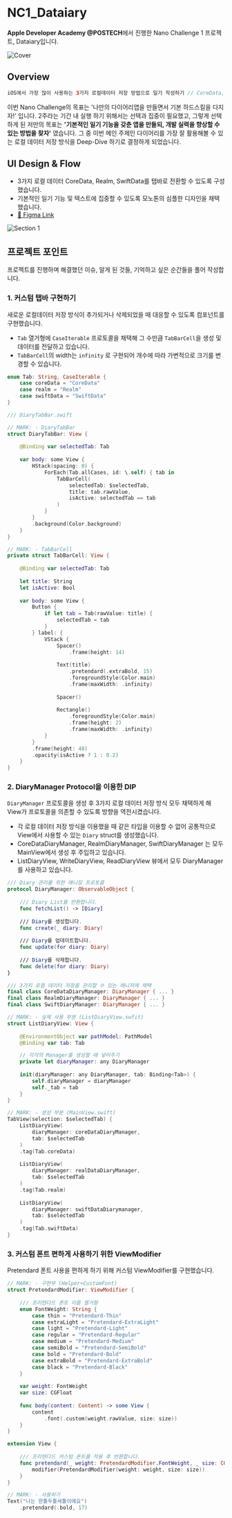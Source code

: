 # NC1_Dataiary
**Apple Developer Academy @POSTECH**에서 진행한 Nano Challenge 1 프로젝트, Dataiary입니다.

![Cover](https://github.com/thinkySide/NC1_Dataiary/assets/113565086/92832cd4-c826-432e-85b8-a8fb3904d8f6)

## Overview
~~~swift
iOS에서 가장 많이 사용하는 3가지 로컬데이터 저장 방법으로 일기 작성하기 // CoreData, Realm, SwiftData
~~~

이번 Nano Challenge의 목표는 '나만의 다이어리앱을 만들면서 기본 하드스킬을 다지자!' 입니다.
2주라는 기간 내 실행 하기 위해서는 선택과 집중이 필요했고, 그렇게 선택하게 된 저만의 목표는 **'기본적인 일기 기능을 갖춘 앱을 만들되, 개발 실력을 향상할 수 있는 방법을 찾자'** 였습니다.
그 중 이번 메인 주제인 다이어리를 가장 잘 활용해볼 수 있는 로컬 데이터 저장 방식을 Deep-Dive 하기로 결정하게 되었습니다.

## UI Design & Flow

- 3가지 로컬 데이터 CoreData, Realm, SwiftData를 탭바로 전환할 수 있도록 구성했습니다.
- 기본적인 일기 기능 및 텍스트에 집중할 수 있도록 모노톤의 심플한 디자인을 채택했습니다.
- [🎨 Figma Link](https://www.figma.com/file/01CXkvTHbaIiXQ1oesnSfN/NC1_UI%EB%94%94%EC%9E%90%EC%9D%B8?type=design&node-id=0-1&mode=design&t=b1o8fPwIicPmNEq1-11) 

<img alt="Section 1" src="https://github.com/thinkySide/NC1_Dataiary/assets/113565086/d9f47855-b034-403d-8efa-e38fcb9abe0a">

## 프로젝트 포인트

프로젝트를 진행하며 해결했던 이슈, 알게 된 것들, 기억하고 싶은 순간들을 풀어 작성합니다.

### 1. 커스텀 탭바 구현하기

새로운 로컬데이터 저장 방식이 추가되거나 삭제되었을 때 대응할 수 있도록 컴포넌트를 구현했습니다.

- `Tab` 열거형에 `CaseIterable` 프로토콜을 채택해 그 수만큼 `TabBarCell`을 생성 및 데이터를 전달하고 있습니다.
- `TabBarCell`의 width는 `infinity` 로 구현되어 개수에 따라 가변적으로 크기를 변경할 수 있습니다.

~~~swift
enum Tab: String, CaseIterable {
    case coreData = "CoreData"
    case realm = "Realm"
    case swiftData = "SwiftData"
}
~~~

~~~swift
/// DiaryTabBar.swift

// MARK: - DiaryTabBar
struct DiaryTabBar: View {
    
    @Binding var selectedTab: Tab
    
    var body: some View {
        HStack(spacing: 0) {
            ForEach(Tab.allCases, id: \.self) { tab in
                TabBarCell(
                    selectedTab: $selectedTab,
                    title: tab.rawValue,
                    isActive: selectedTab == tab
                )
            }
        }
        .background(Color.background)
    }
}
~~~

~~~swift
// MARK: - TabBarCell
private struct TabBarCell: View {
    
    @Binding var selectedTab: Tab
    
    let title: String
    let isActive: Bool
    
    var body: some View {
        Button {
            if let tab = Tab(rawValue: title) {
                selectedTab = tab
            }
        } label: {
            VStack {
                Spacer()
                    .frame(height: 14)
                
                Text(title)
                    .pretendard(.extraBold, 15)
                    .foregroundStyle(Color.main)
                    .frame(maxWidth: .infinity)
                
                Spacer()
                
                Rectangle()
                    .foregroundStyle(Color.main)
                    .frame(height: 2)
                    .frame(maxWidth: .infinity)
            }
        }
        .frame(height: 48)
        .opacity(isActive ? 1 : 0.2)
    }
}
~~~

### 2. DiaryManager Protocol을 이용한 DIP

`DiaryManager` 프로토콜을 생성 후 3가지 로컬 데이터 저장 방식 모두 채택하게 해 View가 프로토콜을 의존할 수 있도록 방향을 역전시켰습니다.

- 각 로컬 데이터 저장 방식을 이용했을 때 같은 타입을 이용할 수 없어 공통적으로 View에서 사용할 수 있는 `Diary` struct를 생성했습니다.
- CoreDataDiaryManager, RealmDiaryManager, SwiftDiaryManager 는 모두 MainView에서 생성 후 주입하고 있습니다.
- ListDiaryView, WriteDiaryView, ReadDiaryView 뷰에서 모두 DiaryManager를 사용하고 있습니다.

~~~swift
/// Diary 관리를 위한 매니징 프로토콜
protocol DiaryManager: ObservableObject {
    
    /// Diary List를 반환합니다.
    func fetchList() -> [Diary]
    
    /// Diary를 생성합니다.
    func create(_ diary: Diary)
    
    /// Diary를 업데이트합니다.
    func update(for diary: Diary)
    
    /// Diary를 삭제합니다.
    func delete(for diary: Diary)
}
~~~

~~~swift
/// 3가지 로컬 데이터 저장을 관리할 수 있는 매니저에 채택
final class CoreDataDiaryManager: DiaryManager { ... }
final class RealmDiaryManager: DiaryManager { ... }
final class SwiftDiaryManager: DiaryManager { ... }

// MARK: - 실제 사용 부분 (ListDiaryView.swfit)
struct ListDiaryView: View {
    
    @EnvironmentObject var pathModel: PathModel
    @Binding var tab: Tab

    // 각각의 Manager를 생성할 때 넣어주기
    private let diaryManager: any DiaryManager
    
    init(diaryManager: any DiaryManager, tab: Binding<Tab>) {
        self.diaryManager = diaryManager
        self._tab = tab
    }
}
~~~

~~~swift
// MARK: - 생성 부분 (MainView.swift)
TabView(selection: $selectedTab) {
    ListDiaryView(
        diaryManager: coreDataDiaryManager,
        tab: $selectedTab
    )
    .tag(Tab.coreData)
    
    ListDiaryView(
        diaryManager: realDataDiaryManager,
        tab: $selectedTab
    )
    .tag(Tab.realm)
    
    ListDiaryView(
        diaryManager: swiftDataDiarymanager,
        tab: $selectedTab
    )
    .tag(Tab.swiftData)
}
~~~

### 3. 커스텀 폰트 편하게 사용하기 위한 ViewModifier

Pretendard 폰트 사용을 편하게 하기 위해 커스텀 ViewModifier를 구현했습니다.

~~~swift
// MARK: - 구현부 (Helper+CustomFont)
struct PretendardModifier: ViewModifier {
    
    /// 프리텐다드 폰트 이름 열거형
    enum FontWeight: String {
        case thin = "Pretendard-Thin"
        case extraLight = "Pretendard-ExtraLight"
        case light = "Pretendard-Light"
        case regular = "Pretendard-Regular"
        case medium = "Pretendard-Medium"
        case semiBold = "Pretendard-SemiBold"
        case bold = "Pretendard-Bold"
        case extraBold = "Pretendard-ExtraBold"
        case black = "Pretendard-Black"
    }
    
    var weight: FontWeight
    var size: CGFloat
    
    func body(content: Content) -> some View {
        content
            .font(.custom(weight.rawValue, size: size))
    }
}

extension View {
    
    /// 프리텐다드 커스텀 폰트를 적용 후 반환합니다.
    func pretendard(_ weight: PretendardModifier.FontWeight, _ size: CGFloat) -> some View {
        modifier(PretendardModifier(weight: weight, size: size))
    }
}
~~~

~~~swift
// MARK: - 사용하기
Text("나는 한톨두톨세톨이에요")
    .pretendard(.bold, 17)
~~~
